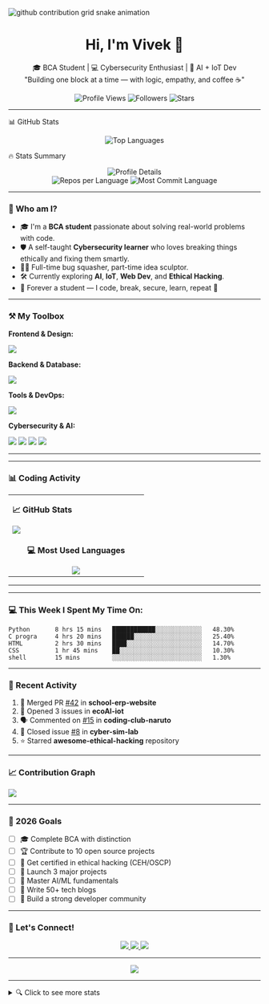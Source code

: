 

![github contribution grid snake animation](https://raw.githubusercontent.com/vivek12coder/vivek12coder/output/github-contribution-grid-snake.svg)

<h1 align="center">Hi, I'm Vivek 👋</h1>
<p align="center">
  🎓 BCA Student | 💻 Cybersecurity Enthusiast | 🤖 AI + IoT Dev <br>
  "Building one block at a time — with logic, empathy, and coffee ☕"
</p>

<p align="center">
  <img src="https://komarev.com/ghpvc/?username=vivek12coder&style=flat-square&color=blue" alt="Profile Views" />
  <img src="https://img.shields.io/github/followers/vivek12coder?style=flat-square&color=green" alt="Followers" />
  <img src="https://img.shields.io/github/stars/vivek12coder?style=flat-square&color=yellow" alt="Stars" />
</p>

---
📊 GitHub Stats

<div align="center">
  <img src="https://github-readme-stats.vercel.app/api/top-langs/?username=vivek12coder&layout=compact&theme=tokyonight&hide_border=true&bg_color=0d1117&title_color=ffa500&text_color=ffffff" alt="Top Languages" />
</div>

🔥 Stats Summary
<div align="center">
  <img src="https://github-profile-summary-cards.vercel.app/api/cards/profile-details?username=vivek12coder&theme=github_dark" alt="Profile Details" />
</div>
<div align="center">
  <img src="https://github-profile-summary-cards.vercel.app/api/cards/repos-per-language?username=vivek12coder&theme=github_dark" alt="Repos per Language" />
  <img src="https://github-profile-summary-cards.vercel.app/api/cards/most-commit-language?username=vivek12coder&theme=github_dark" alt="Most Commit Language" />
</div>




---

### 🧠 Who am I?
- 🎓 I'm a **BCA student** passionate about solving real-world problems with code.
- 🛡️ A self-taught **Cybersecurity learner** who loves breaking things ethically and fixing them smartly.
- 🧑‍💻 Full-time bug squasher, part-time idea sculptor.
- 🛠 Currently exploring **AI**, **IoT**, **Web Dev**, and **Ethical Hacking**.
- 🌱 Forever a student — I code, break, secure, learn, repeat 🔁

---

### ⚒️ My Toolbox

**Frontend & Design:**
<p align="left">
  <img src="https://skillicons.dev/icons?i=html,css,js,ts,react,nextjs,tailwind,figma" />
</p>

**Backend & Database:**
<p align="left">
  <img src="https://skillicons.dev/icons?i=nodejs,python,express,mysql,mongodb,firebase" />
</p>

**Tools & DevOps:**
<p align="left">
  <img src="https://skillicons.dev/icons?i=git,github,vscode,docker,linux,bash" />
</p>

**Cybersecurity & AI:**
<p align="left">
  <img src="https://skillicons.dev/icons?i=python,tensorflow,pytorch" />
  <img src="https://img.shields.io/badge/Kali%20Linux-557C94?style=for-the-badge&logo=kalilinux&logoColor=white" />
  <img src="https://img.shields.io/badge/Wireshark-1679A7?style=for-the-badge&logo=wireshark&logoColor=white" />
  <img src="https://img.shields.io/badge/Burp%20Suite-FF6633?style=for-the-badge&logo=burpsuite&logoColor=white" />
</p>

---


---

### 📊 Coding Activity

<table>
<tr>
<td width="50%">
  
**📈 GitHub Stats**

<img src="https://github-readme-stats.vercel.app/api?username=vivek12coder&show_icons=true&theme=tokyonight&hide_border=true&count_private=true" />

</td>
<td width="50%">

</td>
</tr>
<tr>
<td colspan="2" align="center">

**💻 Most Used Languages**

<img src="https://github-readme-stats.vercel.app/api/top-langs/?username=vivek12coder&theme=tokyonight&hide_border=true&layout=compact&langs_count=8" />

</td>
</tr>
</table>

---


---

### 💻 This Week I Spent My Time On:
<!--START_SECTION:waka-->
```text
Python       8 hrs 15 mins   ████████████░░░░░░░░░░░░░   48.30%
C progra     4 hrs 20 mins   ██████░░░░░░░░░░░░░░░░░░░   25.40%
HTML         2 hrs 30 mins   ████░░░░░░░░░░░░░░░░░░░░░   14.70%
CSS          1 hr 45 mins    ██░░░░░░░░░░░░░░░░░░░░░░░   10.30%
shell        15 mins         ░░░░░░░░░░░░░░░░░░░░░░░░░   1.30%
```
<!--END_SECTION:waka-->

---

### 🌟 Recent Activity

<!--RECENT_ACTIVITY:start-->
1. 🎉 Merged PR [#42](https://github.com/vivek12coder/school-erp-website) in **school-erp-website**
2. 💪 Opened 3 issues in **ecoAI-iot**
3. 🗣 Commented on [#15](https://github.com/vivek12coder/coding-club-naruto) in **coding-club-naruto**
4. 🎯 Closed issue [#8](https://github.com/vivek12coder/cyber-sim-lab) in **cyber-sim-lab**
5. ⭐ Starred **awesome-ethical-hacking** repository
<!--RECENT_ACTIVITY:end-->

---

### 📈 Contribution Graph
<img src="https://github-readme-activity-graph.vercel.app/graph?username=vivek12coder&theme=tokyo-night&hide_border=true&area=true" />

---

### 🎯 2026 Goals
- [ ] 🎓 Complete BCA with distinction
- [ ] 🏆 Contribute to 10 open source projects
- [ ] 📜 Get certified in ethical hacking (CEH/OSCP)
- [ ] 🚀 Launch 3 major projects
- [ ] 🤖 Master AI/ML fundamentals
- [ ] 📝 Write 50+ tech blogs
- [ ] 👥 Build a strong developer community

---

### 🤝 Let's Connect!
<p align="center">
  <a href="mailto:vv8872728@gmail.com">
    <img src="https://img.shields.io/badge/Email-D14836?style=for-the-badge&logo=gmail&logoColor=white" />
  </a>
  <a href="www.linkedin.com/in/vivek-vishwakarma-953697321">
    <img src="https://img.shields.io/badge/LinkedIn-0077B5?style=for-the-badge&logo=linkedin&logoColor=white" />
  </a>
  <a href="https://discord.gg/ovegoodtwobadgamer">
    <img src="https://img.shields.io/badge/Discord-7289DA?style=for-the-badge&logo=discord&logoColor=white" />
  </a>
</p>






---

<p align="center">
  <img src="https://capsule-render.vercel.app/api?type=waving&color=gradient&height=100&section=footer&text=Thanks%20for%20Visiting!&fontSize=16&fontAlignY=65&desc=Don't%20forget%20to%20⭐%20star%20interesting%20repositories!&descAlignY=50&descAlign=center" />
</p>

---

<details>
<summary>🔍 Click to see more stats</summary>

<br>

### 📊 Weekly Development Breakdown
```text
🌞 Morning    127 commits    ████████░░░░░░░░░░░░░   35.2%
🌆 Daytime    156 commits    ███████████░░░░░░░░░░   43.2%
🌃 Evening     64 commits    ████░░░░░░░░░░░░░░░░░   17.7%
🌙 Night       14 commits    █░░░░░░░░░░░░░░░░░░░░    3.9%
```

### 📅 I'm Most Productive on:
```text
Monday       68 commits     ████░░░░░░░░░░░░░░░░░   18.8%
Tuesday      52 commits     ████░░░░░░░░░░░░░░░░░   14.4%
Wednesday    48 commits     ███░░░░░░░░░░░░░░░░░░   13.3%
Thursday     61 commits     ████░░░░░░░░░░░░░░░░░   16.9%
Friday       54 commits     ████░░░░░░░░░░░░░░░░░   14.9%
Saturday     39 commits     ███░░░░░░░░░░░░░░░░░░   10.8%
Sunday       39 commits     ███░░░░░░░░░░░░░░░░░░   10.8%
```

</details>
